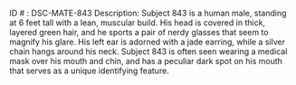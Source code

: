ID # : DSC-MATE-843
Description: Subject 843 is a human male, standing at 6 feet tall with a lean, muscular build. His head is covered in thick, layered green hair, and he sports a pair of nerdy glasses that seem to magnify his glare. His left ear is adorned with a jade earring, while a silver chain hangs around his neck. Subject 843 is often seen wearing a medical mask over his mouth and chin, and has a peculiar dark spot on his mouth that serves as a unique identifying feature.